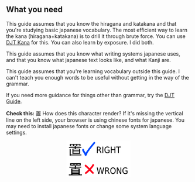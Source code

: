 
What you need
-------------


This guide assumes that you know the hiragana and katakana and that you're studying basic japanese vocabulary. The most efficient way to learn the kana (hiragana+katakana) is to drill it through brute force. You can use [DJT Kana](https://djtguide.neocities.org/kana/index.html) for this. You can also learn by exposure. I did both.


This guide assumes that you know what writing systems japanese uses, and that you know what japanese text looks like, and what Kanji are.


This guide assumes that you're learning vocabulary outside this guide. I can't teach you enough words to be useful without getting in the way of the grammar.


If you need more guidance for things other than grammar, try the [DJT Guide](https://djtguide.neocities.org/guide.html).


**Check this:** 置 How does this character render? If it's missing the vertical line on the left side, your browser is using chinese fonts for japanese. You may need to install japanese fonts or change some system language settings.

<p align="center">
  <img src="img/unihan test.png" />
</p>
